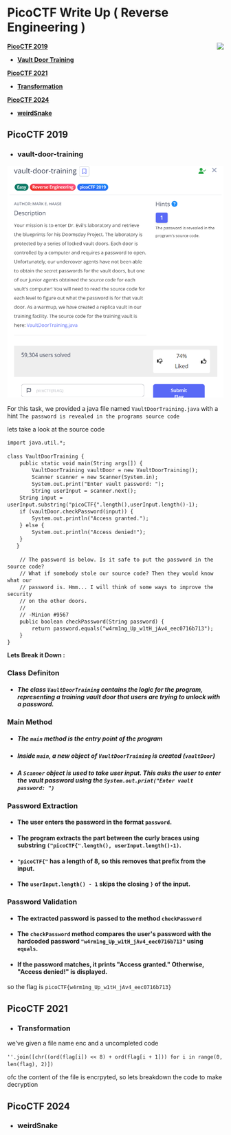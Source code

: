 # PicoCTF Write Up ( Reverse Engineering )

<img align="right" height="250px" src="https://i.pinimg.com/originals/f5/99/25/f59925c21038a7ca33762eaa5365b113.gif">

<!--
PicoCTF 2019
PicoCTF 2021
PicoCTF 2024
-->

[**PicoCTF 2019**](#PicoCTF-2019)
- [**Vault Door Training**](#vault-door-training)

[**PicoCTF 2021**](#PicoCTF-2021)
- [**Transformation**](#transformation)

[**PicoCTF 2024**](#PicoCTF-2024)
- [**weirdSnake**](#weirdsnake)

## PicoCTF 2019
- ### vault-door-training

<img src="img/VaultDoorTraining.PNG">

For this task, we provided a java file named ``VaultDoorTraining.java`` with a hint ``The password is revealed in the programs source code`` 

lets take a look at the source code 

```
import java.util.*;

class VaultDoorTraining {
    public static void main(String args[]) {
        VaultDoorTraining vaultDoor = new VaultDoorTraining();
        Scanner scanner = new Scanner(System.in); 
        System.out.print("Enter vault password: ");
        String userInput = scanner.next();
	String input = userInput.substring("picoCTF{".length(),userInput.length()-1);
	if (vaultDoor.checkPassword(input)) {
	    System.out.println("Access granted.");
	} else {
	    System.out.println("Access denied!");
	}
   }

    // The password is below. Is it safe to put the password in the source code?
    // What if somebody stole our source code? Then they would know what our
    // password is. Hmm... I will think of some ways to improve the security
    // on the other doors.
    //
    // -Minion #9567
    public boolean checkPassword(String password) {
        return password.equals("w4rm1ng_Up_w1tH_jAv4_eec0716b713");
    }
}
```

**Lets Break it Down :**

### Class Definiton

- ##### The class ``VaultDoorTraining`` contains the logic for the program, representing a training vault door that users are trying to unlock with a password.

### Main Method

- ##### The ``main`` method is the entry point of the program
- ##### Inside ``main``, a new object of ``VaultDoorTraining`` is created (``vaultDoor``)
- ##### A ``Scanner`` object is used to take user input. This asks the user to enter the vault password using the ``System.out.print("Enter vault password: ")``

### Password Extraction

- #### The user enters the password in the format `password`. 
- #### The program extracts the part between the curly braces using substring `("picoCTF{".length(), userInput.length()-1)`.
- #### `"picoCTF{"` has a length of 8, so this removes that prefix from the input.
- #### The `userInput.length() - 1` skips the closing `}` of the input.

### Password Validation

- #### The extracted password is passed to the method `checkPassword`
- #### The `checkPassword` method compares the user's password with the hardcoded password `"w4rm1ng_Up_w1tH_jAv4_eec0716b713"` using `equals`.
- #### If the password matches, it prints "Access granted." Otherwise, "Access denied!" is displayed.

so the flag is `picoCTF{w4rm1ng_Up_w1tH_jAv4_eec0716b713}`

## PicoCTF 2021
- ### Transformation

we've given a file name enc and a uncompleted code 

`''.join([chr((ord(flag[i]) << 8) + ord(flag[i + 1])) for i in range(0, len(flag), 2)])`

ofc the content of the file is encrpyted, so lets breakdown the code to make decryption



## PicoCTF 2024
- ### weirdSnake